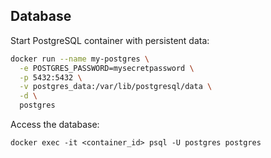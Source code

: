 ## Database

Start PostgreSQL container with persistent data:

```bash
docker run --name my-postgres \
  -e POSTGRES_PASSWORD=mysecretpassword \
  -p 5432:5432 \
  -v postgres_data:/var/lib/postgresql/data \
  -d \
  postgres
```

Access the database:

```
docker exec -it <container_id> psql -U postgres postgres
```
